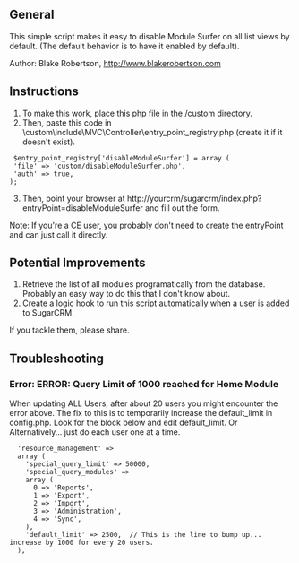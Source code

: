 ## General

  This simple script makes it easy to disable Module Surfer on all list views by default.  (The default behavior is to have it enabled by default).
  
  Author: Blake Robertson, <http://www.blakerobertson.com>

## Instructions
  
1. To make this work, place this php file in the /custom directory.
2. Then, paste this code in \custom\include\MVC\Controller\entry_point_registry.php (create it if it doesn't exist).
 
 ``` 
  $entry_point_registry['disableModuleSurfer'] = array (
  'file' => 'custom/disableModuleSurfer.php',
  'auth' => true,
 );
 ```
3. Then, point your browser at http://yourcrm/sugarcrm/index.php?entryPoint=disableModuleSurfer and fill out the form.

Note: If you're a CE user, you probably don't need to create the entryPoint and can just call it directly.

## Potential Improvements

1. Retrieve the list of all modules programatically from the database.  Probably an easy way to do this that I don't know about.
2. Create a logic hook to run this script automatically when a user is added to SugarCRM.

If you tackle them, please share.


## Troubleshooting

### Error: ERROR: Query Limit of 1000 reached for Home Module

When updating ALL Users, after about 20 users you might encounter the error above.  The fix to this is to temporarily increase the default_limit in config.php.
Look for the block below and edit default_limit.  Or Alternatively... just do each user one at a time.

```
  'resource_management' => 
  array (
    'special_query_limit' => 50000,
    'special_query_modules' => 
    array (
      0 => 'Reports',
      1 => 'Export',
      2 => 'Import',
      3 => 'Administration',
      4 => 'Sync',
    ),
    'default_limit' => 2500,  // This is the line to bump up... increase by 1000 for every 20 users.
  ),
```

